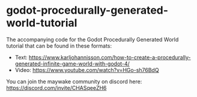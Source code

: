 # godot-procedurally-generated-world-tutorial
The accompanying code for the Godot Procedurally Generated World
tutorial that can be found in these formats:
- Text: https://www.karljohannisson.com/how-to-create-a-procedurally-generated-infinite-game-world-with-godot-4/
- Video: https://www.youtube.com/watch?v=HGo-sh76BdQ

You can join the maywake community on discord here: https://discord.com/invite/CHASqeeZH6
